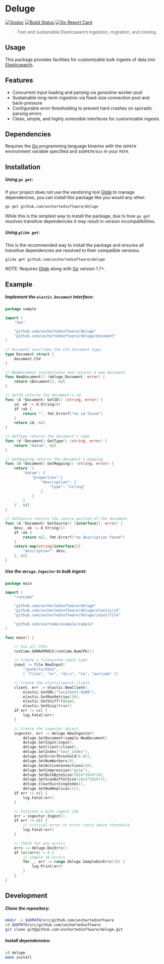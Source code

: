 # Deluge

[![Godoc](http://img.shields.io/badge/godoc-reference-blue.svg?style=flat)](http://godoc.org/github.com/unchartedsoftware/deluge)
[![Build Status](https://travis-ci.org/unchartedsoftware/deluge.svg?branch=master)](https://travis-ci.org/unchartedsoftware/deluge)
[![Go Report Card](https://goreportcard.com/badge/github.com/unchartedsoftware/deluge)](https://goreportcard.com/report/github.com/unchartedsoftware/deluge)

> Fast and sustainable Elasticsearch ingestion, migration, and cloning.

## Usage

This package provides facilities for customizable bulk ingests of data into [Elasticsearch](https://github.com/elastic/elasticsearch).

## Features

- Concurrent input loading and parsing via goroutine worker pool
- Sustainable long-term ingestion via fixed-size connection pool and back-pressure
- Configurable error thresholding to prevent hard crashes on sporadic parsing errors
- Clean, simple, and highly extensible interfaces for customizable ingests

## Dependencies

Requires the [Go](https://golang.org/) programming language binaries with the `GOPATH` environment variable specified and `$GOPATH/bin` in your `PATH`.

## Installation

##### Using `go get`:

If your project does not use the vendoring tool [Glide](https://glide.sh) to manage dependencies, you can install this package like you would any other:

```bash
go get github.com/unchartedsoftware/deluge
```

While this is the simplest way to install the package, due to how `go get` resolves transitive dependencies it may result in version incompatibilities.

##### Using `glide get`:

This is the recommended way to install the package and ensures all transitive dependencies are resolved to their compatible versions.

```bash
glide get github.com/unchartedsoftware/deluge
```

NOTE: Requires [Glide](https://glide.sh) along with [Go](https://golang.org/) version 1.7+.

## Example

##### Implement the `elastic.Document` interface:

```go
package sample

import (
	"fmt"

	"github.com/unchartedsoftware/deluge"
	"github.com/unchartedsoftware/deluge/document"
)

// Document overrides the CSV document type.
type Document struct {
	document.CSV
}

// NewDocument instantiates and returns a new document.
func NewDocument() (deluge.Document, error) {
	return &Document{}, nil
}

// GetID returns the document's id.
func (d *Document) GetID() (string, error) {
	id, ok := d.String(0)
	if !ok {
		return "", fmt.Errorf("no id found")
	}
	return id, nil
}

// GetType returns the document's type.
func (d *Document) GetType() (string, error) {
	return "datum", nil
}

// GetMapping returns the document's mapping.
func (d *Document) GetMapping() (string, error) {
	return `{
		"datum": {
			"properties":{
				"description": {
					"type": "string"
				}
			}
		}
	}`, nil
}

// GetSource returns the source portion of the document.
func (d *Document) GetSource() (interface{}, error) {
	desc, ok := d.String(1)
	if !ok {
		return nil, fmt.Errorf("no description found")
	}
	return map[string]interface{}{
		"description": desc,
	}, nil
}
```

##### Use the `deluge.Ingestor` to bulk ingest:

```go
package main

import (
	"runtime"

	"github.com/unchartedsoftware/deluge"
	"github.com/unchartedsoftware/deluge/elastic/v2"
	"github.com/unchartedsoftware/deluge/input/file"

	"github.com/username/example/sample"
)

func main() {

	// Use all CPUs
	runtime.GOMAXPROCS(runtime.NumCPU())

	// Create a filesystem input type
	input := file.NewInput(
		"/path/to/data",
		[ "files", "or", "dirs", "to", "exclude" ])

	// Create the elasticsearch client
	client, err := elastic.NewClient(
		elastic.SetURL("localhost:9200"),
		elastic.SetMaxRetries(10),
		elastic.SetSniff(false),
		elastic.SetGzip(true))
	if err != nil {
		log.Fatal(err)
	}

	// Create the ingestor object
	ingestor, err := deluge.NewIngestor(
		deluge.SetDocument(sample.NewDocument)
		deluge.SetInput(input),
		deluge.SetClient(client),
		deluge.SetIndex("test_index"),
		deluge.SetErrorThreshold(0.05),
		deluge.SetNumWorkers(8),
		deluge.SetActiveConnections(16),
		deluge.SetCompression("gzip"),
		deluge.SetBulkByteSize(1024*1024*20),
		deluge.SetScanBufferSize(1024*1024*2),
		deluge.ClearExistingIndex(),
		deluge.SetNumReplicas(1)),
	if err != nil {
		log.Fatal(err)
	}

	// Initiate a bulk ingest job
	err = ingestor.Ingest()
	if err != nil {
		// critical error or error ratio above threshold
		log.Fatal(err)
	}

	// Check for any errors
	errs := deluge.DocErrs()
	if len(errs) > 0 {
		// sample 10 errors
		for _, err := range deluge.SampleDocErrs(10) {
			log.Print(err)
		}
	}
}
```

## Development

##### Clone the repository:

```bash
mkdir -p $GOPATH/src/github.com/unchartedsoftware
cd $GOPATH/src/github.com/unchartedsoftware
git clone git@github.com:unchartedsoftware/deluge.git
```

##### Install dependencies:

```bash
cd deluge
make install
```

